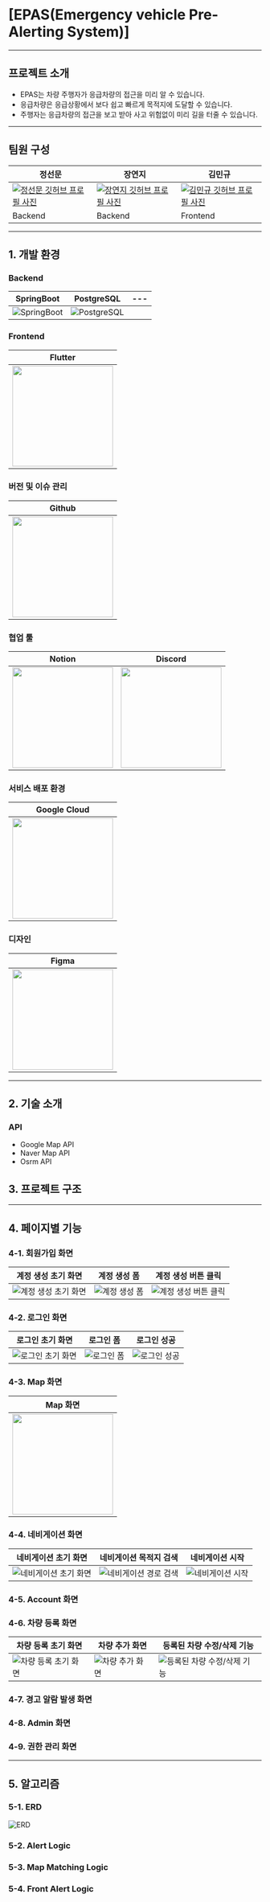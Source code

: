  # [EPAS(Emergency vehicle Pre-Alerting System)]
---
## 프로젝트 소개
- EPAS는 차량 주행자가 응급차량의 접근을 미리 알 수 있습니다.
- 응급차량은 응급상황에서 보다 쉽고 빠르게 목적지에 도달할 수 있습니다.
- 주행자는 응급차량의 접근을 보고 받아 사고 위험없이 미리 길을 터줄 수 있습니다.
---
## 팀원 구성
| 정선문 | 장연지 | 김민규 |
|-|-|-|
|[![정선문 깃허브 프로필 사진](https://avatars.githubusercontent.com/u/32717522?v=4)](https://github.com/bandall)|[![장연지 깃허브 프로필 사진](https://avatars.githubusercontent.com/u/48924755?v=4)](https://github.com/MillPRE)|[![김민규 깃허브 프로필 사진](https://avatars.githubusercontent.com/u/48954288?v=4)](https://github.com/kmkkkp)|
|Backend|Backend|Frontend|

---

## 1. 개발 환경
### Backend
| SpringBoot                                                                                   |PostgreSQL|---|
|----------------------------------------------------------------------------------------------|---|---|
| ![SpringBoot](https://pbs.twimg.com/profile_images/1235868806079057921/fTL08u_H_200x200.png) |![PostgreSQL](https://upload.wikimedia.org/wikipedia/commons/thumb/2/29/Postgresql_elephant.svg/200px-Postgresql_elephant.svg.png) | |

### Frontend
| Flutter                                                                             |
|-------------------------------------------------------------------------------------|
| <img src="https://logowik.com/content/uploads/images/flutter5786.jpg" width="200"/> |

### 버전 및 이슈 관리
| Github                                                                                         |
|------------------------------------------------------------------------------------------------|
| <img  src="https://github.githubassets.com/assets/GitHub-Mark-ea2971cee799.png" width="200" /> |

### 협업 툴
| Notion                                                                                                                      | Discord                                                                                                                                       |
|-----------------------------------------------------------------------------------------------------------------------------|-----------------------------------------------------------------------------------------------------------------------------------------------|
| <img src="https://upload.wikimedia.org/wikipedia/commons/thumb/e/e9/Notion-logo.svg/1200px-Notion-logo.svg.png" width="200"> | <img src="https://assets-global.website-files.com/6257adef93867e50d84d30e2/636e0a6a49cf127bf92de1e2_icon_clyde_blurple_RGB.png" width="200" /> |

### 서비스 배포 환경
| Google Cloud                                                                                               |
|------------------------------------------------------------------------------------------------------------|
| <img src="https://static-00.iconduck.com/assets.00/google-cloud-icon-1024x823-wiwlyizc.png" width="200" /> |

### 디자인
| Figma                                                                                                                                                                 |
|-----------------------------------------------------------------------------------------------------------------------------------------------------------------------|
| <img src="https://cdn.sanity.io/images/599r6htc/localized/46a76c802176eb17b04e12108de7e7e0f3736dc6-1024x1024.png?w=804&h=804&q=75&fit=max&auto=format" width="200" /> |
---
## 2. 기술 소개

### API
- Google Map API
- Naver Map API
- Osrm API

## 3. 프로젝트 구조

---
## 4. 페이지별 기능
### 4-1. 회원가입 화면
| 계정 생성 초기 화면 | 계정 생성 폼                         | 계정 생성 버튼 클릭                       | 
|-------------|---------------------------------|-----------------------------------|
| ![계정 생성 초기 화면 ](img/4/signup1.jpeg)       | ![계정 생성 폼 ](img/4/signup2.jpeg) | ![계정 생성 버튼 클릭](img/4/signup3.png) |
### 4-2. 로그인 화면
| 로그인 초기 화면                        | 로그인 폼                        | 로그인 성공                        |
|----------------------------------|------------------------------|-------------------------------|
| ![로그인 초기 화면 ](img/4/login1.jpeg) | ![로그인 폼 ](img/4/login2.jpeg) | ![로그인 성공](img/4/account.jpeg) |
### 4-3. Map 화면
| Map 화면                                |
|---------------------------------------|
| <img src="img/4/map.jpeg" width="200" /> |
### 4-4. 네비게이션 화면
| 네비게이션 초기 화면                           | 네비게이션 목적지 검색                            | 네비게이션 시작                            |
|---------------------------------------|-----------------------------------------|-------------------------------------|
| ![네비게이션 초기 화면 ](img/4/navigation1.jpeg) | ![네비게이션 경로 검색 ](img/4/navigation2.jpeg) | ![네비게이션 시작](img/4/navigation3.jpeg) |

### 4-5. Account 화면
### 4-6. 차량 등록 화면
| 차량 등록 초기 화면                             | 차량 추가 화면                            | 등록된 차량 수정/삭제 기능                            |
|-----------------------------------------|-------------------------------------|--------------------------------------------|
| ![차량 등록 초기 화면 ](img/4/addVehicle1.jpeg) | ![차량 추가 화면](img/4/addVehicle2.jpeg) | ![등록된 차량 수정/삭제 기능](img/4/addVehicle3.jpeg) |
### 4-7. 경고 알람 발생 화면
### 4-8. Admin 화면
### 4-9. 권한 관리 화면

---
## 5. 알고리즘
### 5-1. ERD
![ERD](img/algorithm/ERD.png)
### 5-2. Alert Logic

### 5-3. Map Matching Logic

### 5-4. Front Alert Logic